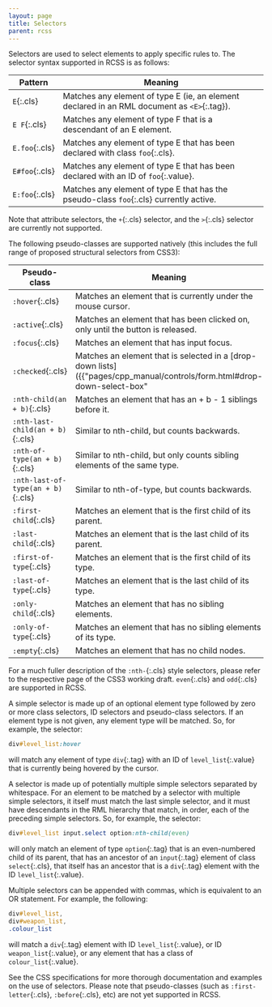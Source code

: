 ```yaml
---
layout: page
title: Selectors
parent: rcss
---
```


Selectors are used to select elements to apply specific rules to. The selector syntax supported in RCSS is as follows:

Pattern | Meaning
--- | ---
`E`{:.cls} | Matches any element of type E (ie, an element declared in an RML document as `<E>`{:.tag}).
`E F`{:.cls} | Matches any element of type F that is a descendant of an E element.
`E.foo`{:.cls} | Matches any element of type E that has been declared with class `foo`{:.cls}.
`E#foo`{:.cls} | Matches any element of type E that has been declared with an ID of `foo`{:.value}.
`E:foo`{:.cls} | Matches any element of type E that has the pseudo-class `foo`{:.cls} currently active.

Note that attribute selectors, the `+`{:.cls} selector, and the `>`{:.cls} selector are currently not supported.

The following pseudo-classes are supported natively (this includes the full range of proposed structural selectors from CSS3):

Pseudo-class | Meaning
--- | ---
`:hover`{:.cls} | Matches an element that is currently under the mouse cursor.
`:active`{:.cls} | Matches an element that has been clicked on, only until the button is released.
`:focus`{:.cls} | Matches an element that has input focus.
`:checked`{:.cls} | Matches an element that is selected in a [drop-down lists]({{"pages/cpp_manual/controls/form.html#drop-down-select-box"|relative_url}}).
`:nth-child(an + b)`{:.cls} | Matches an element that has an + b - 1 siblings before it.
`:nth-last-child(an + b)`{:.cls} | Similar to nth-child, but counts backwards.
`:nth-of-type(an + b)`{:.cls} | Similar to nth-child, but only counts sibling elements of the same type.
`:nth-last-of-type(an + b)`{:.cls} | Similar to nth-of-type, but counts backwards.
`:first-child`{:.cls} | Matches an element that is the first child of its parent.
`:last-child`{:.cls} | Matches an element that is the last child of its parent.
`:first-of-type`{:.cls} | Matches an element that is the first child of its type.
`:last-of-type`{:.cls} | Matches an element that is the last child of its type.
`:only-child`{:.cls} | Matches an element that has no sibling elements.
`:only-of-type`{:.cls} | Matches an element that has no sibling elements of its type.
`:empty`{:.cls} | Matches an element that has no child nodes.

For a much fuller description of the `:nth-`{:.cls} style selectors, please refer to the respective page of the CSS3 working draft. `even`{:.cls} and `odd`{:.cls} are supported in RCSS.

A simple selector is made up of an optional element type followed by zero or more class selectors, ID selectors and pseudo-class selectors. If an element type is not given, any element type will be matched. So, for example, the selector:

```css
div#level_list:hover
```

will match any element of type `div`{:.tag} with an ID of `level_list`{:.value} that is currently being hovered by the cursor.

A selector is made up of potentially multiple simple selectors separated by whitespace. For an element to be matched by a selector with multiple simple selectors, it itself must match the last simple selector, and it must have descendants in the RML hierarchy that match, in order, each of the preceding simple selectors. So, for example, the selector:

```css
div#level_list input.select option:nth-child(even)
```

will only match an element of type `option`{:.tag} that is an even-numbered child of its parent, that has an ancestor of an `input`{:.tag} element of class `select`{:.cls}, that itself has an ancestor that is a `div`{:.tag} element with the ID `level_list`{:.value}.

Multiple selectors can be appended with commas, which is equivalent to an OR statement. For example, the following:

```css
div#level_list,
div#weapon_list,
.colour_list
```

will match a `div`{:.tag} element with ID `level_list`{:.value}, or ID `weapon_list`{:.value}, or any element that has a class of `colour_list`{:.value}.

See the CSS specifications for more thorough documentation and examples on the use of selectors. Please note that pseudo-classes (such as `:first-letter`{:.cls}, `:before`{:.cls}, etc) are not yet supported in RCSS. 